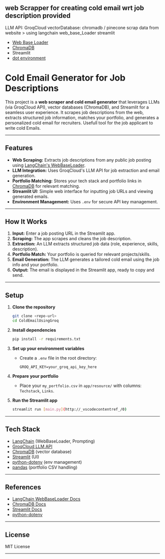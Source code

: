 ## web Scrapper for creating cold email wrt job description provided

LLM API: GroqCloud
vectorDatabase: chromadb / pinecone
scrap data from website > using langchain web_base_Loader
streamlit


- [Web Base Loader](https://python.langchain.com/docs/integrations/document_loaders/web_base/#loader-features)
- [ChromaDB](https://docs.trychroma.com/docs/overview/getting-started)
- Streamlit
- [dot environment](https://pypi.org/project/python-dotenv/)

# Cold Email Generator for Job Descriptions 

This project is a **web scraper and cold email generator** that leverages LLMs (via GroqCloud API), vector databases (ChromaDB), and Streamlit for a seamless user experience. It scrapes job descriptions from the web, extracts structured job information, matches your portfolio, and generates a personalized cold email for recruiters. Usefull tool for the job applicant to write cold Emails.

---

## Features

- **Web Scraping:** Extracts job descriptions from any public job posting using [LangChain's WebBaseLoader](https://python.langchain.com/docs/integrations/document_loaders/web_base/#loader-features).
- **LLM Integration:** Uses GroqCloud's LLM API for job extraction and email generation.
- **Portfolio Matching:** Stores your tech stack and portfolio links in [ChromaDB](https://docs.trychroma.com/docs/overview/getting-started) for relevant matching.
- **Streamlit UI:** Simple web interface for inputting job URLs and viewing generated emails.
- **Environment Management:** Uses `.env` for secure API key management.

---

## How It Works

1. **Input:** Enter a job posting URL in the Streamlit app.
2. **Scraping:** The app scrapes and cleans the job description.
3. **Extraction:** An LLM extracts structured job data (role, experience, skills, description).
4. **Portfolio Match:** Your portfolio is queried for relevant projects/skills.
5. **Email Generation:** The LLM generates a tailored cold email using the job info and your portfolio.
6. **Output:** The email is displayed in the Streamlit app, ready to copy and send.

---

## Setup

1. **Clone the repository**
    ```bash
    git clone <repo-url>
    cd ColdEmailUsingGroq
    ```

2. **Install dependencies**
    ```bash
    pip install -r requirements.txt
    ```

3. **Set up your environment variables**
    - Create a `.env` file in the root directory:
        ```
        GROQ_API_KEY=your_groq_api_key_here
        ```

4. **Prepare your portfolio**
    - Place your `my_portfolio.csv` in `app/resource/` with columns: `Techstack`, `Links`.

5. **Run the Streamlit app**
    ```bash
    streamlit run [main.py](http://_vscodecontentref_/0)
    ```

---

## Tech Stack

- [LangChain](https://python.langchain.com/) (WebBaseLoader, Prompting)
- [GroqCloud LLM API](https://groq.com/)
- [ChromaDB](https://www.trychroma.com/) (vector database)
- [Streamlit](https://streamlit.io/) (UI)
- [python-dotenv](https://pypi.org/project/python-dotenv/) (env management)
- [pandas](https://pandas.pydata.org/) (portfolio CSV handling)

---

## References

- [LangChain WebBaseLoader Docs](https://python.langchain.com/docs/integrations/document_loaders/web_base/#loader-features)
- [ChromaDB Docs](https://docs.trychroma.com/docs/overview/getting-started)
- [Streamlit Docs](https://docs.streamlit.io/)
- [python-dotenv](https://pypi.org/project/python-dotenv/)

---

## License

MIT License

---
